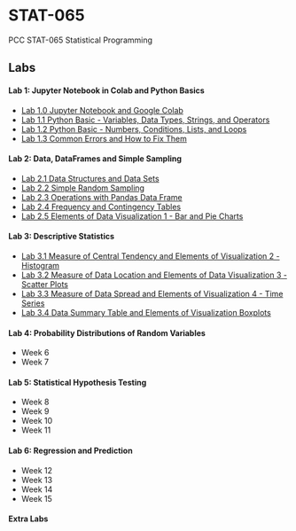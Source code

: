 # STAT-065
PCC STAT-065 Statistical Programming

## Labs
#### Lab 1: Jupyter Notebook in Colab and Python Basics
- [Lab 1.0 Jupyter Notebook and Google Colab](notebooks/Sanders%20WS-LAB%201.0%20Jupyter%20Notebook%20and%20Google%20Colab.ipynb)
- [Lab 1.1 Python Basic - Variables, Data Types, Strings, and Operators](notebooks/Sanders%20WS-LAB%201.1%20Python%20Basic%20-%20Variables,%20Data%20Types,%20Strings,%20and%20Operators.ipynb)
- [Lab 1.2 Python Basic - Numbers, Conditions, Lists, and Loops](notebooks/Sanders%20WS-LAB%201.2%20Python%20Basic%20-%20Numbers,%20Conditions,%20Lists,%20and%20Loops.ipynb)
- [Lab 1.3 Common Errors and How to Fix Them](notebooks/Sanders%20WS-LAB%201.3%20Common%20Errors%20and%20How%20to%20Fix%20Them.ipynb)
#### Lab 2: Data, DataFrames and Simple Sampling
- [Lab 2.1 Data Structures and Data Sets](notebooks/Sanders%20WS-LAB%202.1%20Data%20Structures%20and%20Data%20Sets.ipynb)
- [Lab 2.2 Simple Random Sampling](notebooks/Sanders%20WS-LAB%202.2%20Simple%20Random%20Sampling.ipynb)
- [Lab 2.3 Operations with Pandas Data Frame](notebooks/Sanders%20WS-LAB%202.3%20Operations%20with%20pandas%20Data%20Frame.ipynb)
- [Lab 2.4 Frequency and Contingency Tables](notebooks/Sanders%20WS-LAB%202.4%20Frequency%20and%20Contingency%20Tables.ipynb)
- [Lab 2.5 Elements of Data Visualization 1 - Bar and Pie Charts](notebooks/Sanders%20WS-LAB%202.5%20Elements%20of%20Data%20Visualization%201%20-%20Bar%20and%20Pie%20Charts.ipynb)
#### Lab 3: Descriptive Statistics
- [Lab 3.1 Measure of Central Tendency and Elements of Visualization 2 - Histogram](notebooks/Sanders%20WS-LAB%203.1%20Measure%20of%20Central%20Tendency%20and%20Elements%20of%20Visualization%202%20-%20Histogram.ipynb)
- [Lab 3.2 Measure of Data Location and Elements of Data Visualization 3 - Scatter Plots](notebooks/Sanders%20WS-LAB%203.2%20Measure%20of%20Data%20Location%20and%20Elements%20of%20Data%20Visualization%203%20-%20Scatter%20Plots.ipynb)
- [Lab 3.3 Measure of Data Spread and Elements of Visualization 4 - Time Series](notebooks/Sanders%20WS-LAB%203.3%20Measure%20of%20Data%20Spread%20and%20Elements%20of%20Visualization%204%20-%20Time%20Series.ipynb)
- [Lab 3.4 Data Summary Table and Elements of Visualization Boxplots](notebooks/Sanders%20WS-LAB%203.4%20Data%20Summary%20Table%20and%20Elements%20of%20Visualization%20Boxplots.ipynb)
#### Lab 4: Probability Distributions of Random Variables
- Week 6
- Week 7
#### Lab 5: Statistical Hypothesis Testing
- Week 8
- Week 9
- Week 10
- Week 11
#### Lab 6: Regression and Prediction
- Week 12
- Week 13
- Week 14
- Week 15
#### Extra Labs
